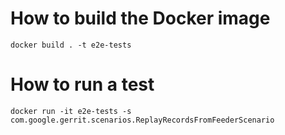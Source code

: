 # How to build the Docker image

```$shell
docker build . -t e2e-tests
```

# How to run a test

```$shell
docker run -it e2e-tests -s com.google.gerrit.scenarios.ReplayRecordsFromFeederScenario
```

